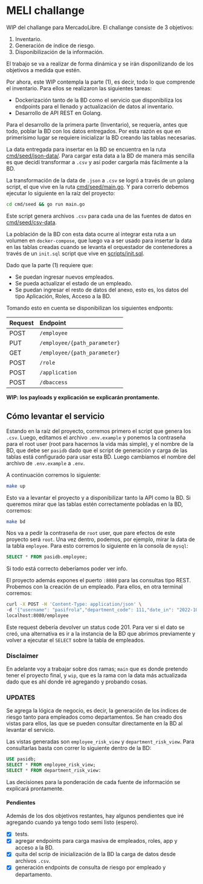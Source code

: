 # MELI challange

WIP del challange para MercadoLibre. El challange consiste de 3 objetivos:

1. Inventario.
2. Generación de índice de riesgo.
3. Disponibilización de la información.

El trabajo se va a realizar de forma dinámica y se irán disponilizando de los objetivos a medida que estén.

Por ahora, este WIP contempla la parte (1), es decir, todo lo que comprende el inventario. Para ellos se realizaron las siguientes tareas:

- Dockerización tanto de la BD como el servicio que disponibiliza los endpoints para el llenado y actualización de datos al inventario.
- Desarrollo de API REST en Golang.

Para el desarrollo de la primera parte (Inventario), se requería, antes que todo, poblar la BD con los datos entregados. Por esta razón es que en primerísimo lugar se requiere inicializar la BD creando las tablas necesarias.

La data entregada para insertar en la BD se encuentra en la ruta [cmd/seed/json-data/](cmd/seed/json-data). Para cargar esta data a la BD de manera más sencilla es que decidí transformar a `.csv` y así poder cargarla más fácilmente a la BD.

La transformación de la data de `.json` a `.csv` se logró a través de un golang script, el que vive en la ruta [cmd/seed/main.go](cmd/seed/main.go). Y para correrlo debemos ejecutar lo siguiente en la raíz del proyecto:

```bash
cd cmd/seed && go run main.go
```

Este script genera archivos `.csv` para cada una de las fuentes de datos en [cmd/seed/csv-data](cmd/seed/csv-data).

La población de la BD con esta data ocurre al integrar esta ruta a un volumen en `docker-compose`, que luego va a ser usado para insertar la data en las tablas creadas cuando se levanta el orquestador de contenedores a través de un `init.sql` script que vive en [scripts/init.sql](scripts/init.sql).

Dado que la parte (1) requiere que:

- Se puedan ingresar nuevos empleados.
- Se pueda actualizar el estado de un empleado.
- Se puedan ingresar el resto de datos del anexo, esto es, los datos del tipo Aplicación, Roles, Acceso a la BD.

Tomando esto en cuenta se disponibilizan los siguientes endponts:

| Request | Endpoint |
| :-- | :-- |
| POST | `/employee` |
| PUT | `/employee/{path_parameter}` |
| GET | `/employee/{path_parameter}` |
| POST | `/role` |
| POST | `/application` |
| POST | `/dbaccess` |

**WIP: los payloads y explicación se explicarán prontamente.**

## Cómo levantar el servicio

Estando en la raíz del proyecto, corremos primero el script que genera los `.csv`. Luego, editamos el archivo `.env.example` y ponemos la contraseña para el root user (root para hacernos la vida más simple), y el nombre de la BD, que debe ser `pasidb` dado que el script de generación y carga de las tablas está configurado para usar esta BD. Luego cambiamos el nombre del archivo de `.env.example` a `.env`.

A continuación corremos lo siguiente:

```bash
make up
```

Esto va a levantar el proyecto y a disponibilizar tanto la API como la BD. Si queremos mirar que las tablas estén correctamente pobladas en la BD, corremos:

```bash
make bd
```

Nos va a pedir la contraseña de `root` user, que pare efectos de este proyecto será `root`. Una vez dentro, podemos, por ejemplo, mirar la data de la tabla `employee`. Para esto corremos lo siguiente en la consola de `mysql`:

```sql
SELECT * FROM pasidb.employee;
```

Si todo está correcto deberíamos poder ver info.

El proyecto además expones el puerto `:8080` para las consultas tipo REST. Probemos con la creación de un empleado. Para ellos, en otra terminal corremos:

```bash
curl -X POST -H 'Content-Type: application/json' \
-d '{"username": "pasifrola","department_code": 111,"date_in": "2022-10-12"}' \
localhost:8080/employee
```

Este request debería devolver un status code 201. Para ver si el dato se creó, una alternativa es ir a la instancia de la BD que abrimos previamente y volver a ejecutar el `SELECT` sobre la tabla de empleados.


### Disclaimer

En adelante voy  a trabajar sobre dos ramas; `main` que es donde pretendo tener el proyecto final, y `wip`, que es la rama con la data más actualizada dado que es ahí donde iré agregando y probando cosas.

### UPDATES

Se agrega la lógica de negocio, es decir, la generación de los índices de riesgo tanto para empleados como departamentos. Se han creado dos vistas para ellos, las que se pueden consultar directamente en la BD al levantar el servicio.

Las vistas generadas son `employee_risk_view` y `department_risk_view`. Para consultarlas basta con correr lo siguiente dentro de la BD:

```sql
USE pasidb;
SELECT * FROM employee_risk_view;
SELECT * FROM department_risk_view:
```

Las decisiones para la ponderación de cada fuente de información se explicará prontamente.

#### Pendientes

Además de los dos objetivos restantes, hay algunos pendientes que iré agregando cuando ya tengo todo semi listo (espero).

- [x] tests.
- [x] agregar endpoints para carga masiva de empleados, roles, app y acceso a la BD.
- [x] quita del scrip de inicialización de la BD la carga de datos desde archivos `.csv`.
- [x] generación endpoints de consulta de riesgo por empleado y departamento.

